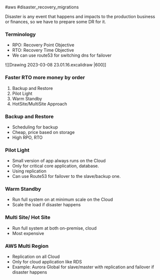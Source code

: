 #aws #disaster_recovery_migrations

Disaster is any event that happens and impacts to the production business or finances, so we have to prepare some DR for it.

### Terminology
- RPO: Recovery Point Objective
- RTO: Recovery Time Objective
- We can use route53 for switching dns for failover

![[Drawing 2023-03-08 23.01.16.excalidraw |600]]

### Faster RTO more money by order
1. Backup and Restore
2. Pilot Light
3. Warm Standby
4. HotSite/MultiSite Approach

### Backup and Restore 
- Scheduling for backup
- Cheap, price based on storage
- High RPO, RTO

### Pilot Light
- Small version of app always runs on the Cloud
- Only for critical core application, database.
- Using replication
- Can use Route53 for failover to the slave/backup one.

### Warm Standby
- Run full system on at minimum scale on the Cloud
- Scale the load if disaster happens

### Multi Site/ Hot Site
- Run full system at both on-premise, cloud
- Most expensive

### AWS Multi Region
- Replication on all Cloud
- Only for cloud application like RDS
- Example: Aurora Global for slave/master with replication and failover if disaster happens